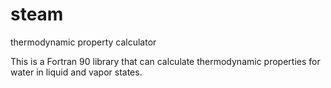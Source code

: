 # steam
thermodynamic property calculator


This is a Fortran 90 library that can calculate thermodynamic properties for water in liquid and vapor states.

